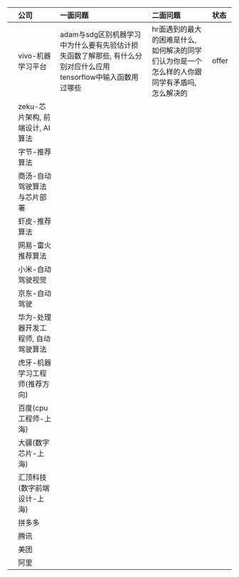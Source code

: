 |      | 公司                                | 一面问题                                                     | 二面问题                                                     | 状态  |
| :--- | :---------------------------------- | :----------------------------------------------------------- | :----------------------------------------------------------- | :---- |
|      | vivo-机器学习平台                   | adam与sdg区别机器学习中为什么要有先验估计损失函数了解那些, 有什么分别对应什么应用tensorflow中输入函数用过哪些 | hr面遇到的最大的困难是什么, 如何解决的同学们认为你是一个怎么样的人你跟同学有矛盾吗, 怎么解决的 | offer |
|      | zeku-芯片架构, 前端设计, AI算法     |                                                              |                                                              |       |
|      | 字节-推荐算法                       |                                                              |                                                              |       |
|      | 商汤-自动驾驶算法与芯片部署         |                                                              |                                                              |       |
|      | 虾皮-推荐算法                       |                                                              |                                                              |       |
|      | 网易-雷火推荐算法                   |                                                              |                                                              |       |
|      | 小米-自动驾驶视觉                   |                                                              |                                                              |       |
|      | 京东-自动驾驶                       |                                                              |                                                              |       |
|      | 华为-处理器开发工程师, 自动驾驶算法 |                                                              |                                                              |       |
|      | 虎牙-机器学习工程师(推荐方向)       |                                                              |                                                              |       |
|      | 百度(cpu工程师-上海)                |                                                              |                                                              |       |
|      | 大疆(数字芯片-上海)                 |                                                              |                                                              |       |
|      | 汇顶科技(数字前端设计-上海)         |                                                              |                                                              |       |
|      | 拼多多                              |                                                              |                                                              |       |
|      | 腾讯                                |                                                              |                                                              |       |
|      | 美团                                |                                                              |                                                              |       |
|      | 阿里                                |                                                              |                                                              |       |

 